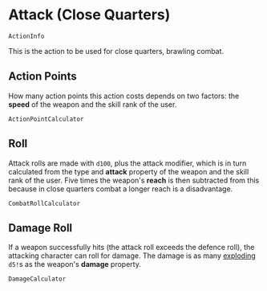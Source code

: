 # Attack (Close Quarters)

`ActionInfo`

This is the action to be used for close quarters, brawling combat.

## Action Points

How many action points this action costs depends on two factors: the **speed** of the weapon and the skill rank of the user.


`ActionPointCalculator`

## Roll

Attack rolls are made with `d100`, plus the attack modifier, which is in turn calculated from the type and **attack** property of the weapon and the skill rank of the user. Five times the weapon's **reach** is then subtracted from this because in close quarters combat a longer reach is a disadvantage.

`CombatRollCalculator`

## Damage Roll

If a weapon successfully hits (the attack roll exceeds the defence roll), the attacking character can roll for damage. The damage is as many [exploding](rule:exploding_dice) `d5!`s as the weapon's **damage** property.

`DamageCalculator`